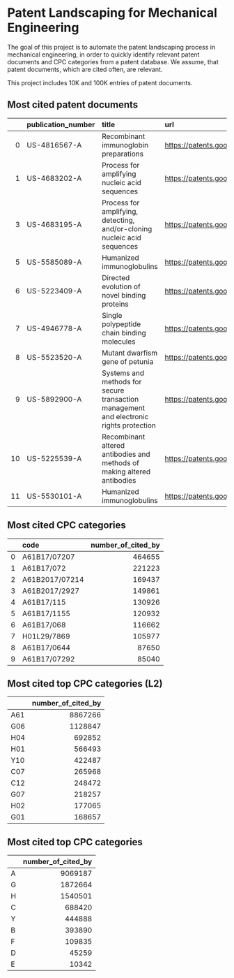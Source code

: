 # Patent Landscaping for Mechanical Engineering

The goal of this project is to automate the patent landscaping process in mechanical engineering, in order to quickly identify relevant patent documents and CPC categories from a patent database. We assume, that patent documents, which are cited often, are relevant.



This project includes 10K and 100K entries of patent documents.



## Most cited patent documents

|    | publication_number   | title                                                                                  | url                                          | code          |   number_of_cited_by |
|---:|:---------------------|:---------------------------------------------------------------------------------------|:---------------------------------------------|:--------------|---------------------:|
|  0 | US-4816567-A         | Recombinant immunoglobin preparations                                                  | https://patents.google.com/patent/US4816567A | Y10S530/866   |                12642 |
|  1 | US-4683202-A         | Process for amplifying nucleic acid sequences                                          | https://patents.google.com/patent/US4683202A | C12Q1/6827    |                12528 |
|  3 | US-4683195-A         | Process for amplifying, detecting, and/or-cloning nucleic acid sequences               | https://patents.google.com/patent/US4683195A | C12Q1/686     |                10364 |
|  5 | US-5585089-A         | Humanized immunoglobulins                                                              | https://patents.google.com/patent/US5585089A | A61P31/12     |                 6829 |
|  6 | US-5223409-A         | Directed evolution of novel binding proteins                                           | https://patents.google.com/patent/US5223409A | C40B40/02     |                 6461 |
|  7 | US-4946778-A         | Single polypeptide chain binding molecules                                             | https://patents.google.com/patent/US4946778A | C07K2319/036  |                 6254 |
|  8 | US-5523520-A         | Mutant dwarfism gene of petunia                                                        | https://patents.google.com/patent/US5523520A | A01H5/02      |                 5839 |
|  9 | US-5892900-A         | Systems and methods for secure transaction management and electronic rights protection | https://patents.google.com/patent/US5892900A | G06F2221/2147 |                 5586 |
| 10 | US-5225539-A         | Recombinant altered antibodies and methods of making altered antibodies                | https://patents.google.com/patent/US5225539A | Y10S424/80    |                 5436 |
| 11 | US-5530101-A         | Humanized immunoglobulins                                                              | https://patents.google.com/patent/US5530101A | A61P31/12     |                 5372 |

## Most cited CPC categories

|    | code           |   number_of_cited_by |
|---:|:---------------|---------------------:|
|  0 | A61B17/07207   |               464655 |
|  1 | A61B17/072     |               221223 |
|  2 | A61B2017/07214 |               169437 |
|  3 | A61B2017/2927  |               149861 |
|  4 | A61B17/115     |               130926 |
|  5 | A61B17/1155    |               120932 |
|  6 | A61B17/068     |               116662 |
|  7 | H01L29/7869    |               105977 |
|  8 | A61B17/0644    |                87650 |
|  9 | A61B17/07292   |                85040 |

## Most cited top CPC categories (L2)

|     |   number_of_cited_by |
|:----|---------------------:|
| A61 |              8867266 |
| G06 |              1128847 |
| H04 |               692852 |
| H01 |               566493 |
| Y10 |               422487 |
| C07 |               265968 |
| C12 |               248472 |
| G07 |               218257 |
| H02 |               177065 |
| G01 |               168657 |

## Most cited top CPC categories

|    |   number_of_cited_by |
|:---|---------------------:|
| A  |              9069187 |
| G  |              1872664 |
| H  |              1540501 |
| C  |               688420 |
| Y  |               444888 |
| B  |               393890 |
| F  |               109835 |
| D  |                45259 |
| E  |                10342 |